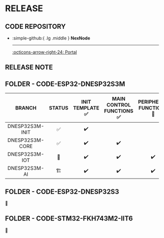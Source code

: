 # RELEASE

## CODE REPOSITORY

<div class="grid cards" markdown>

-   :simple-github:{ .lg .middle } __NexNode__

    ---

    [:octicons-arrow-right-24: <a href="https://github.com/Shuaiwen-Cui/NexNode.git" target="_blank"> Portal </a>](#)

</div>

## RELEASE NOTE

## FOLDER - CODE-ESP32-DNESP32S3M

| BRANCH | STATUS | INIT TEMPLATE ✅ | MAIN CONTROL FUNCTIONS ✅ | PERIPHERAL FUNCTIONS 📆 | MATH + DSP + AI 🏗️ |
| :---: | :---: | :---: | :---: | :---: | :---: |
| DNESP32S3M-INIT | ✅ | ✔️ | | | |
| DNESP32S3M-CORE | ✅ | ✔️ | ✔️ | | |
| DNESP32S3M-IOT | 📆 | ✔️ | ✔️ | ✔️ | |
| DNESP32S3M-AI | 🏗️ | ✔️ | ✔️ | ✔️ | ✔️ |

## FOLDER - CODE-ESP32-DNESP32S3

📆

## FOLDER - CODE-STM32-FKH743M2-IIT6

📆